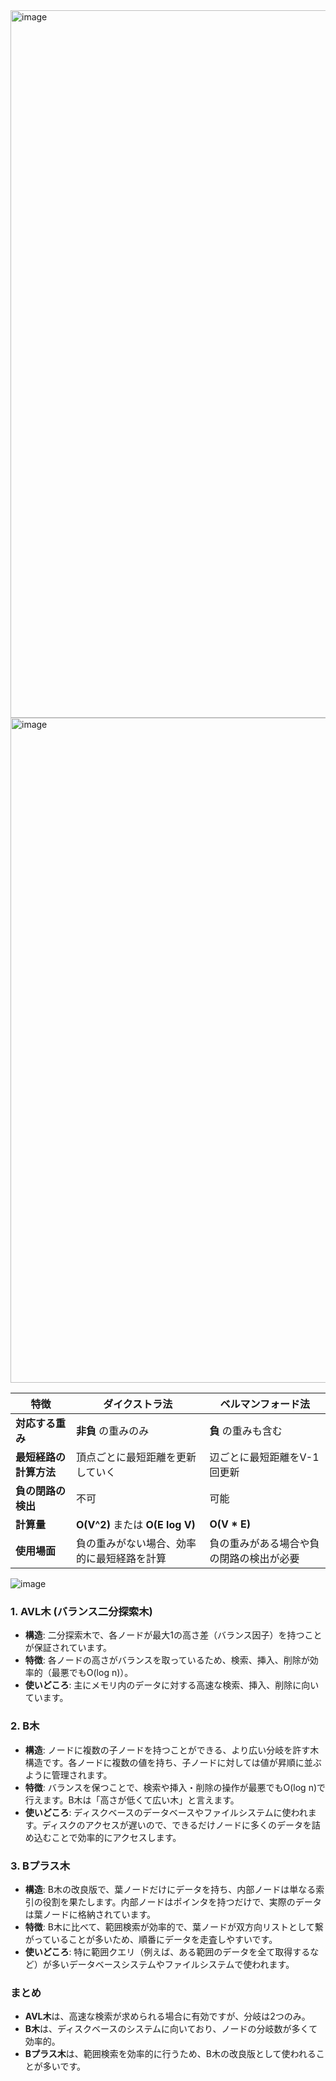 

<img width="1132" alt="image" src="https://github.com/user-attachments/assets/6bae900a-1e39-4731-bbb6-7b308c575f01" />




<img width="1064" alt="image" src="https://github.com/user-attachments/assets/9c8ae8dc-7ea9-430f-bf57-3d0fdee6376a" />


| 特徴                  | ダイクストラ法                              | ベルマンフォード法                              |
|-----------------------|--------------------------------------------|-----------------------------------------------|
| **対応する重み**       | **非負** の重みのみ                             | **負** の重みも含む                                |
| **最短経路の計算方法** | 頂点ごとに最短距離を更新していく            | 辺ごとに最短距離をV-1回更新                   |
| **負の閉路の検出**     | 不可                                       | 可能                                          |
| **計算量**             | **O(V^2)** または **O(E log V)**            | **O(V * E)**                                  |
| **使用場面**           | 負の重みがない場合、効率的に最短経路を計算 | 負の重みがある場合や負の閉路の検出が必要     |




![image](https://github.com/user-attachments/assets/30647e75-1a00-45e2-ad97-d4b2bf71db61)


### 1. **AVL木 (バランス二分探索木)**
- **構造**: 二分探索木で、各ノードが最大1の高さ差（バランス因子）を持つことが保証されています。
- **特徴**: 各ノードの高さがバランスを取っているため、検索、挿入、削除が効率的（最悪でもO(log n)）。
- **使いどころ**: 主にメモリ内のデータに対する高速な検索、挿入、削除に向いています。

### 2. **B木**
- **構造**: ノードに複数の子ノードを持つことができる、より広い分岐を許す木構造です。各ノードに複数の値を持ち、子ノードに対しては値が昇順に並ぶように管理されます。
- **特徴**: バランスを保つことで、検索や挿入・削除の操作が最悪でもO(log n)で行えます。B木は「高さが低くて広い木」と言えます。
- **使いどころ**: ディスクベースのデータベースやファイルシステムに使われます。ディスクのアクセスが遅いので、できるだけノードに多くのデータを詰め込むことで効率的にアクセスします。

### 3. **Bプラス木**
- **構造**: B木の改良版で、葉ノードだけにデータを持ち、内部ノードは単なる索引の役割を果たします。内部ノードはポインタを持つだけで、実際のデータは葉ノードに格納されています。
- **特徴**: B木に比べて、範囲検索が効率的で、葉ノードが双方向リストとして繋がっていることが多いため、順番にデータを走査しやすいです。
- **使いどころ**: 特に範囲クエリ（例えば、ある範囲のデータを全て取得するなど）が多いデータベースシステムやファイルシステムで使われます。

### まとめ
- **AVL木**は、高速な検索が求められる場合に有効ですが、分岐は2つのみ。
- **B木**は、ディスクベースのシステムに向いており、ノードの分岐数が多くて効率的。
- **Bプラス木**は、範囲検索を効率的に行うため、B木の改良版として使われることが多いです。
